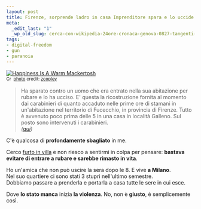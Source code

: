 ```yaml
--- 
layout: post
title: Firenze, sorprende ladro in casa Imprenditore spara e lo uccide
meta: 
  _edit_last: "1"
  _wp_old_slug: cerca-con-wikipedia-24ore-cronaca-genova-0827-tangenti-mense-a-genova-oggi-interrogatorio-alessiolecce-0826-ambiente-gdf-sequestra-discarica-abusiva-nel-salentonapoli-0821-camorra-arresti-e-sequestri-
tags: 
- digital-freedom
- gun
- paranoia
---
```

<a href="http://www.flickr.com/photos/22823034@N00/559059196/" title="Happiness Is A Warm Mackertosh" target="_blank"><img src="http://farm2.static.flickr.com/1043/559059196_cc53761f2c.jpg" alt="Happiness Is A Warm Mackertosh" border="0" /></a>  
<small><a href="http://creativecommons.org/licenses/by-nc-sa/2.0/" title="Attribution-NonCommercial-ShareAlike License" target="_blank"><img src="http://www.lastknight.com/wp-content/plugins/photo-dropper/images/cc.png" alt="Creative Commons License" border="0" width="16" height="16" align="absmiddle" /></a> <a href="http://www.photodropper.com/photos/" target="_blank">photo</a> credit: <a href="http://www.flickr.com/photos/22823034@N00/559059196/" title="zcopley" target="_blank">zcopley</a></small>  
  
> Ha sparato contro un uomo che era entrato nella sua abitazione per rubare e lo ha ucciso. E' questa la ricostruzione fornita al momento dai carabinieri di quanto accaduto nelle prime ore di stamani in un'abitazione nel territorio di Fucecchio, in provincia di Firenze. Tutto è avvenuto poco prima delle 5 in una casa in località Galleno. Sul posto sono intervenuti i carabinieri.  
> *([qui](http://www.repubblica.it/2008/01/sezioni/cronaca/uccide-rapinatore/uccide-ladro/uccide-ladro.html))*  
  
C'è qualcosa di **profondamente sbagliato** in me.  
  
Cerco [furto in villa](http://www.google.com/search?aq=f&num=100&complete=1&hl=en&client=firefox-a&rls=org.mozilla%3Aen-US%3Aofficial&hs=rTD&q=furto+in+villa&btnG=Search) e non riesco a sentirmi in colpa per pensare: **bastava evitare di entrare a rubare e sarebbe rimasto in vita**.
  
Ho un'amica che non può uscire la sera dopo le 8. E vive **a Milano**.  
Nel suo quartiere ci sono stati 3 stupri nell'ultimo semestre.  
Dobbiamo passare a prenderla e portarla a casa tutte le sere in cui esce.  
  
Dove **lo stato manca** inizia **la violenza**. No, non è **giusto**, è semplicemente così.   
  

 
